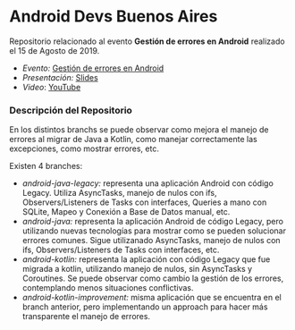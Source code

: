# Android Devs Buenos Aires

Repositorio relacionado al evento **Gestión de errores en Android** realizado el 15 de Agosto de 2019.

 - _Evento:_ [Gestión de errores en Android](https://www.meetup.com/es-ES/Android-Devs-Buenos-Aires/events/263646699/)
 - _Presentación:_ [Slides](https://bit.ly/2P0AfCt)
 - _Video_: [YouTube](https://www.youtube.com/watch?v=I41-fSMDdAA)

### Descripción del Repositorio
En los distintos branchs se puede observar como mejora el manejo de errores al migrar de Java a Kotlin, como manejar correctamente las excepciones, como mostrar errores, etc.

Existen 4 branches:
- _android-java-legacy:_ representa una aplicación Android con código Legacy. Utiliza AsyncTasks, manejo de nulos con ifs, Observers/Listeners de Tasks con interfaces, Queries a mano con SQLite, Mapeo y Conexión a Base de Datos manual, etc.
- _android-java:_ representa la aplicación Android de código Legacy, pero utilizando nuevas tecnologías para mostrar como se pueden solucionar errores comunes. Sigue utilizanado AsyncTasks, manejo de nulos con ifs, Observers/Listeners de Tasks con interfaces, etc.
- _android-kotlin:_ representa la aplicación con código Legacy que fue migrada a kotlin, utilizando manejo de nulos, sin AsyncTasks y Coroutines. Se puede observar como cambio la gestión de los errores, contemplando menos situaciones conflictivas.
- _android-kotlin-improvement:_ misma aplicación que se encuentra en el branch anterior, pero implementando un approach para hacer más transparente el manejo de errores.
